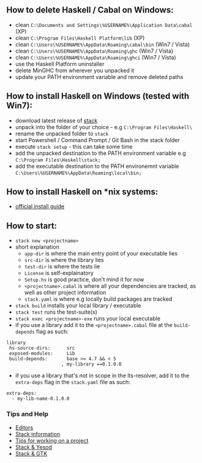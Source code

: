 ## How to delete Haskell / Cabal on Windows:

 * clean `C:\Documents and Settings\%USERNAME%\Application Data\cabal` (XP)
 * clean `C:\Program Files\Haskell Platform\lib`                       (XP)
 * clean `C:\Users\%USERNAME%\AppData\Roaming\cabal\bin`               (Win7 / Vista)
 * clean `C:\Users\%USERNAME%\AppData\Roaming\ghc`                     (Win7 / Vista)
 * clean `C:\Users\%USERNAME%\AppData\Roaming\ghci`                    (Win7 / Vista)
 * use the Haskell Platform uninstaller
 * delete MinGHC from wherever you unpacked it
 * update your PATH environment variable and remove deleted paths


## How to install Haskell on Windows (tested with Win7):

 * download latest release of [stack](https://github.com/commercialhaskell/stack/releases/tag/v0.1.5.0)
 * unpack into the folder of your choice - e.g `C:\Program Files\Haskell\`
 * rename the unpacked folder to `stack`
 * start Powershell / Command Prompt / Git Bash in the stack folder
 * execute `stack setup` - this can take some time
 * add the unpacked destination to the PATH environment variable e.g `C:\Program Files\Haskell\stack;`
 * add the executable destination to the PATH environemnt variable `C:\Users\%USERNAME%\AppData\Roaming\local\bin;`


## How to install Haskell on *nix systems:

 * [official install guide](https://github.com/commercialhaskell/stack/blob/master/doc/GUIDE.md)

## How to start:

 * `stack new <projectname>`
 * short explanation
   * `app-dir` is where the main entry point of your executable lies
   * `src-dir` is where the library lies
   * `test-dir` is where the tests lie
   * `License` is self-explainatory
   * `Setup.hs` is good practice, don't mind it for now
   * `<projectname>.cabal` is where all your dependencies are tracked, as well as other project information
   * `stack.yaml` is where e.g locally build packages are tracked
 * `stack build` installs your local library / executable
 * `stack test` runs the test-suite(s)
 * `stack exec <projectname>-exe` runs your local executable
 * if you use a library add it to the `<projectname>.cabal` file at the `build-depends` flag as such:

 ```
 library
  hs-source-dirs:      src
  exposed-modules:     Lib
  build-depends:       base >= 4.7 && < 5
                     , my-library ==0.1.0.0
 ```

 * if you use a library that's not in scope in the lts-resolver, add it to the `extra-deps` flag in the `stack.yaml` file as such:

 ```
 extra-deps:
   - my-lib-name-0.1.0.0
 ```

### Tips and Help

 * [Editors](https://github.com/cirquit/ffp-lib/blob/master/editors.md)
 * [Stack information](https://github.com/cirquit/ffp-lib/blob/master/stack-info.md)
 * [Tips for working on a project](https://github.com/cirquit/ffp-lib/blob/master/tips.md)
 * [Stack & Yesod](https://github.com/cirquit/ffp-lib/blob/master/stack-n-yesod.md)
 * [Stack & GTK](https://github.com/cirquit/ffp-lib/blob/master/stack-n-gtk.md)